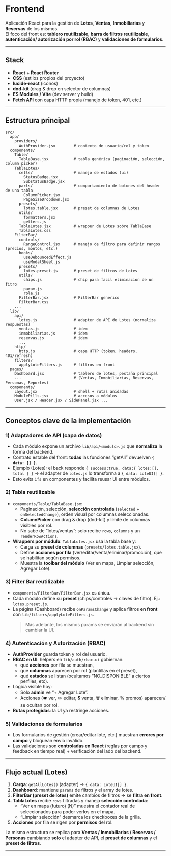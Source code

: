 # Frontend

Aplicación React para la gestión de **Lotes**, **Ventas**, **Inmobiliarias** y **Reservas** de los mismos.  
El foco del front es: **tablero reutilizable**, **barra de filtros reutilizable**, **autenticación/ autorización por rol (RBAC)** y **validaciones de formularios**.

---

## Stack

- **React** + **React Router**
- **CSS** (estilos propios del proyecto)
- **lucide-react** (iconos)
- **dnd-kit** (drag & drop en selector de columnas)
- **ES Modules / Vite** (dev server y build)
- **Fetch API** con capa HTTP propia (manejo de token, 401, etc.)

---

## Estructura principal

```
src/
  app/
    providers/
      AuthProvider.jsx        # contexto de usuario/rol y token
  components/
    Table/
      TablaBase.jsx           # tabla genérica (paginación, selección, column picker)
    TablaLotes/              
      cells/                  # manejo de estados (ui)
        StatusBadge.jsx
        SubstatusBadge.jsx
      parts/                  # comportamiento de botones del header de una tabla
        ColumnPicker.jsx
        PageSizeDropdown.jsx
      presets/
        lotes.table.jsx       # preset de columnas de Lotes
      utils/
        formatters.jsx
        getters.js
      TablaLotes.jsx          # wrapper de Lotes sobre TablaBase
      TablaLotes.css
    FilterBar/
      controls/
        RangeControl.jsx      # manejo de filtro para definir rangos (precios, montos, etc.)
      hooks/
        useDebouncedEffect.js
        useModalSheet.js
      presets/
        lotes.preset.js       # preset de filtros de Lotes
      utils/
        chips.js              # chip para facil eliminacion de un fitro
        param.js
        role.js
      FilterBar.jsx           # FilterBar generico 
      FilterBar.css
    ...
  lib/
    api/
      lotes.js                # adapter de API de Lotes (normaliza respuestas)
      ventas.js               # idem
      inmobiliarias.js        # idem
      reservas.js             # idem
      ...
    http/
      http.js                 # capa HTTP (token, headers, 401/refresh)
    filters/
      applyLoteFilters.js     # filtros en front 
  pages/
    Dashboard.jsx             # tablero de lotes, pestaña principal
    ...                       # (Ventas, Inmobiliarias, Reservas, Personas, Reportes)
  components/
    Layout.jsx                # shell + rutas anidadas
    ModulePills.jsx           # accesos a módulos
    User.jsx / Header.jsx / SidePanel.jsx ...
```

---

## Conceptos clave de la implementación

### 1) Adaptadores de API (capa de datos)
- Cada módulo expone un archivo `lib/api/<modulo>.js` que **normaliza** la forma del backend.
- Contrato estable del front: **todas** las funciones “getAll” devuelven **`{ data: [] }`**.
- Ejemplo (Lotes): el back responde `{ success:true, data:{ lotes:[], total } }` → el adapter de `lotes.js` lo transforma a `{ data: LoteUI[] }`.
- Esto evita `ifs` en componentes y facilita reusar UI entre módulos.

### 2) Tabla reutilizable
- `components/Table/TablaBase.jsx`:
  - Paginación, selección, **selección controlada** (`selected` + `onSelectedChange`), orden visual por columnas seleccionadas.
  - **ColumnPicker** con drag & drop (dnd-kit) y límite de columnas visibles por rol.
  - No sabe de “lotes/ventas”: solo recibe `rows`, `columns` y un `renderRowActions`.
- **Wrappers por módulo**: `TablaLotes.jsx` usa la tabla base y:
  - Carga su **preset de columnas** (`presets/lotes.table.jsx`).
  - Define **acciones por fila** (ver/editar/venta/eliminar/promoción), que se habilitan según permisos.
  - Muestra la **toolbar del módulo** (Ver en mapa, Limpiar selección, Agregar Lote).

### 3) Filter Bar reutilizable
- `components/FilterBar/FilterBar.jsx` es única.
- Cada módulo define su **preset** (chips/controles → claves de filtro). Ej.: `lotes.preset.js`.
- La página (Dashboard) recibe `onParamsChange` y aplica filtros **en front** con `lib/filters/applyLoteFilters.js`.  
  > Más adelante, los mismos params se enviarán al backend sin cambiar la UI.

### 4) Autenticación y Autorización (RBAC)
- **AuthProvider** guarda token y rol del usuario.
- **RBAC en UI**: helpers en `lib/auth/rbac.ui` gobiernan:
  - qué **acciones** por fila se muestran,
  - qué **columnas** aparecen por rol (plantillas en el preset),
  - qué **estados** se listan (ocultamos “NO_DISPONIBLE” a ciertos perfiles, etc).
- Lógica visible hoy:  
  - Solo **admin** ve “+ Agregar Lote”.  
  - Acciones (👁️ ver, ✏️ editar, 💲 venta, 🗑️ eliminar, % promos) aparecen/ se ocultan por rol.
- **Rutas protegidas**: la UI ya restringe acciones.

### 5) Validaciones de formularios
- Los formularios de gestión (crear/editar lote, etc.) muestran **errores por campo** y bloquean envío inválido.
- Las validaciones son **controladas en React** (reglas por campo y feedback en tiempo real) + verificación del lado del backend.

---

## Flujo actual (Lotes)

1. **Carga**: `getAllLotes()` (adapter) → `{ data: LoteUI[] }`.  
2. **Dashboard**: mantiene `params` de filtros y el array de lotes.  
3. **FilterBar (preset de lotes)** emite cambios de filtros → se **filtra en front**.  
4. **TablaLotes** recibe `rows` filtradas y maneja **selección controlada**:
   - “Ver en mapa (futuro) (N)” muestra el contador real de seleccionados para poder verlos en el mapa.
   - “Limpiar selección” desmarca los checkboxes de la grilla.
5. **Acciones** por fila se rigen por **permisos** del rol.

La misma estructura se replica para **Ventas / Inmobiliarias / Reservas / Personas** cambiando **solo** el adapter de API, el **preset de columnas** y el **preset de filtros**.

---